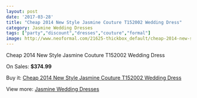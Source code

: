 ```yaml
---
layout: post
date: '2017-03-28'
title: "Cheap 2014 New Style Jasmine Couture T152002 Wedding Dress"
category: Jasmine Wedding Dresses
tags: ["party","discount","dresses","couture","formal"]
image: http://www.neoformal.com/21625-thickbox_default/cheap-2014-new-style-jasmine-couture-t152002-wedding-dress.jpg
---
```

Cheap 2014 New Style Jasmine Couture T152002 Wedding Dress

On Sales: **$374.99**
<a href="https://www.neoformal.com/en/jasmine-wedding-dresses-2014/7057-cheap-2014-new-style-jasmine-couture-t152002-wedding-dress.html"><amp-img layout="responsive" width="600" height="600" src="//www.neoformal.com/21625-thickbox_default/cheap-2014-new-style-jasmine-couture-t152002-wedding-dress.jpg" alt="Cheap 2014 New Style Jasmine Couture T152002 Wedding Dress 0" /></a>
<a href="https://www.neoformal.com/en/jasmine-wedding-dresses-2014/7057-cheap-2014-new-style-jasmine-couture-t152002-wedding-dress.html"><amp-img layout="responsive" width="600" height="600" src="//www.neoformal.com/21626-thickbox_default/cheap-2014-new-style-jasmine-couture-t152002-wedding-dress.jpg" alt="Cheap 2014 New Style Jasmine Couture T152002 Wedding Dress 1" /></a>

Buy it: [Cheap 2014 New Style Jasmine Couture T152002 Wedding Dress](https://www.neoformal.com/en/jasmine-wedding-dresses-2014/7057-cheap-2014-new-style-jasmine-couture-t152002-wedding-dress.html "Cheap 2014 New Style Jasmine Couture T152002 Wedding Dress")

View more: [Jasmine Wedding Dresses](https://www.neoformal.com/en/108-jasmine-wedding-dresses-2014 "Jasmine Wedding Dresses")